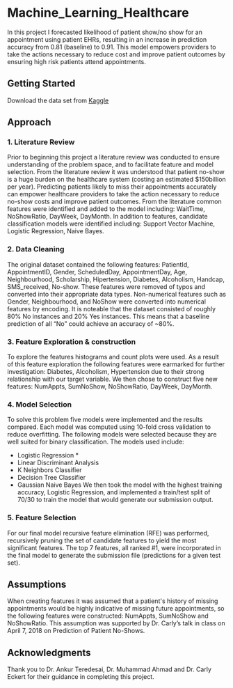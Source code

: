# Machine_Learning_Healthcare

In this project I forecasted likelihood of patient show/no show for an appointment using patient EHRs, resulting in an increase in prediction accuracy from 0.81 (baseline) to 0.91. 
This model empowers providers to take the actions necessary to reduce cost and improve patient outcomes by ensuring high risk patients attend appointments.

## Getting Started

Download the data set from [Kaggle](https://www.kaggle.com/joniarroba/noshowappointments) 

## Approach
### 1. Literature Review
Prior to beginning this project a literature review was conducted to ensure understanding of the problem space, and to facilitate feature and model selection. From the literature review it was understood that patient no-show is a huge burden on the healthcare system (costing an estimated $150billion per year). Predicting patients likely to miss their appointments accurately can empower healthcare providers to take the action necessary to reduce no-show costs and improve patient outcomes. From the literature common features were identified and added to the model including: WaitTime, NoShowRatio, DayWeek, DayMonth. In addition to features, candidate classification models were identified including: Support Vector Machine, Logistic Regression, Naive Bayes. 

### 2. Data Cleaning
The original dataset contained the following features: PatientId, AppointmentID, Gender, ScheduledDay, AppointmentDay, Age, Neighbourhood, Scholarship, Hipertension, Diabetes, Alcoholism, Handcap, SMS_received, No-show. These features were removed of typos and converted into their appropriate data types. Non-numerical features such as Gender, Neighbourhood, and NoShow were converted into numerical features by encoding.
It is noteable that the dataset consisted of roughly 80% No instances and 20% Yes instances. This means that a baseline prediction of all “No” could achieve an accuracy of ~80%. 

### 3. Feature Exploration & construction
To explore the features histograms and count plots were used. As a result of this feature exploration the following features were earmarked for further investigation: Diabetes, Alcoholism, Hypertension due to their strong relationship with our target variable.
We then chose to construct five new features: NumAppts, SumNoShow, NoShowRatio, DayWeek, DayMonth.

### 4. Model Selection  
To solve this problem five models were implemented and the results compared. Each model was computed using 10-fold cross validation to reduce overfitting. The following models were selected because they are well suited for binary classification. The models used include:
  * Logistic Regression *
  * Linear Discriminant Analysis
  * K Neighbors Classifier
  * Decision Tree Classifier
  * Gaussian Naive Bayes
We then took the model with the highest training accuracy, Logistic Regression, and implemented a train/test split of 70/30 to train the model that would generate our submission output.

### 5. Feature Selection 
For our final model recursive feature elimination (RFE) was performed, recursively pruning the set of candidate features to yield the most significant features. The top 7 features, all ranked #1, were incorporated in the final model to generate the submission file (predictions for a given test set).

## Assumptions
When creating features it was assumed that a patient's history of missing appointments would be highly indicative of missing future appointments, so the following features were constructed: NumAppts, SumNoShow and NoShowRatio. This assumption was supported by Dr. Carly’s talk in class on April 7, 2018 on Prediction of Patient No-Shows.

## Acknowledgments
Thank you to Dr. Ankur Teredesai, Dr. Muhammad Ahmad and Dr. Carly Eckert for their guidance in completing this project. 
